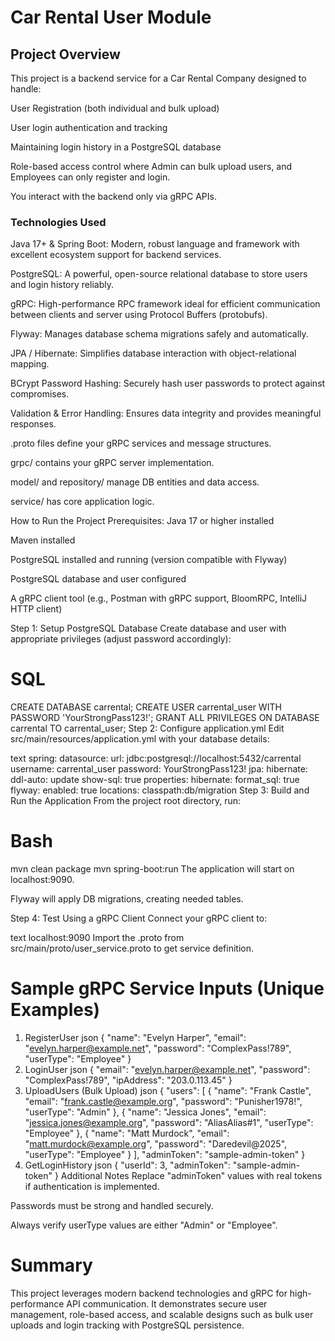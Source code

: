 # **Car Rental User Module**

## **Project Overview**

This project is a backend service for a Car Rental Company designed to handle:

User Registration (both individual and bulk upload)

User login authentication and tracking

Maintaining login history in a PostgreSQL database

Role-based access control where Admin can bulk upload users, and Employees can only register and login.

You interact with the backend only via gRPC APIs.

### Technologies Used

Java 17+ & Spring Boot: Modern, robust language and framework with excellent ecosystem support for backend services.

PostgreSQL: A powerful, open-source relational database to store users and login history reliably.

gRPC: High-performance RPC framework ideal for efficient communication between clients and server using Protocol Buffers (protobufs).

Flyway: Manages database schema migrations safely and automatically.

JPA / Hibernate: Simplifies database interaction with object-relational mapping.

BCrypt Password Hashing: Securely hash user passwords to protect against compromises.

Validation & Error Handling: Ensures data integrity and provides meaningful responses.


.proto files define your gRPC services and message structures.

grpc/ contains your gRPC server implementation.

model/ and repository/ manage DB entities and data access.

service/ has core application logic.

How to Run the Project Prerequisites:
Java 17 or higher installed

Maven installed

PostgreSQL installed and running (version compatible with Flyway)

PostgreSQL database and user configured

A gRPC client tool (e.g., Postman with gRPC support, BloomRPC, IntelliJ HTTP client)

Step 1: Setup PostgreSQL Database
Create database and user with appropriate privileges (adjust password accordingly):

# **SQL**

CREATE DATABASE carrental;
CREATE USER carrental_user WITH PASSWORD 'YourStrongPass123!';
GRANT ALL PRIVILEGES ON DATABASE carrental TO carrental_user;
Step 2: Configure application.yml
Edit src/main/resources/application.yml with your database details:

text
spring:
datasource:
url: jdbc:postgresql://localhost:5432/carrental
username: carrental_user
password: YourStrongPass123!
jpa:
hibernate:
ddl-auto: update
show-sql: true
properties:
hibernate:
format_sql: true
flyway:
enabled: true
locations: classpath:db/migration
Step 3: Build and Run the Application
From the project root directory, run:

# **Bash**

mvn clean package
mvn spring-boot:run
The application will start on localhost:9090.

Flyway will apply DB migrations, creating needed tables.

Step 4: Test Using a gRPC Client
Connect your gRPC client to:

text
localhost:9090
Import the .proto from src/main/proto/user_service.proto to get service definition.

# **Sample gRPC Service Inputs (Unique Examples)**
1. RegisterUser
   json
   {
   "name": "Evelyn Harper",
   "email": "evelyn.harper@example.net",
   "password": "ComplexPass!789",
   "userType": "Employee"
   }
2. LoginUser
   json
   {
   "email": "evelyn.harper@example.net",
   "password": "ComplexPass!789",
   "ipAddress": "203.0.113.45"
   }
3. UploadUsers (Bulk Upload)
   json
   {
   "users": [
   {
   "name": "Frank Castle",
   "email": "frank.castle@example.org",
   "password": "Punisher1978!",
   "userType": "Admin"
   },
   {
   "name": "Jessica Jones",
   "email": "jessica.jones@example.org",
   "password": "AliasAlias#1",
   "userType": "Employee"
   },
   {
   "name": "Matt Murdock",
   "email": "matt.murdock@example.org",
   "password": "Daredevil@2025",
   "userType": "Employee"
   }
   ],
   "adminToken": "sample-admin-token"
   }
4. GetLoginHistory
   json
   {
   "userId": 3,
   "adminToken": "sample-admin-token"
   }
   Additional Notes
   Replace "adminToken" values with real tokens if authentication is implemented.

Passwords must be strong and handled securely.

Always verify userType values are either "Admin" or "Employee".

# **Summary**

This project leverages modern backend technologies and gRPC for high-performance API communication. It demonstrates secure user management, role-based access, and scalable designs such as bulk user uploads and login tracking with PostgreSQL persistence.